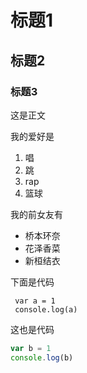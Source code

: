 # 标题1

## 标题2

### 标题3

这是正文

我的爱好是

1. 唱
2. 跳
3. rap
4. 篮球

我的前女友有

* 桥本环奈
* 花泽香菜
* 新桓结衣

下面是代码

     var a = 1
     console.log(a)

这也是代码

```javascript
var b = 1
console.log(b)
```